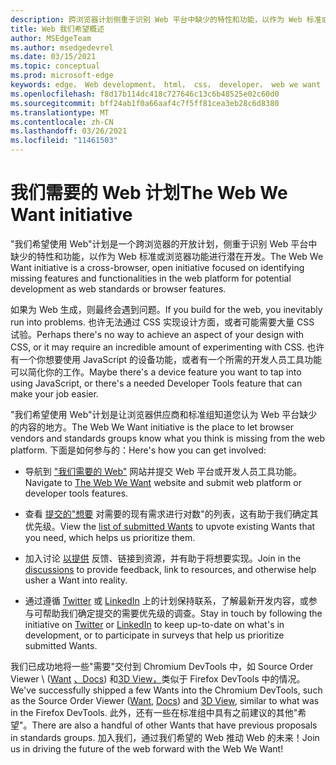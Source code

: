 ```yaml
---
description: 跨浏览器计划侧重于识别 Web 平台中缺少的特性和功能，以作为 Web 标准或浏览器功能进行潜在开发。
title: Web 我们希望概述
author: MSEdgeTeam
ms.author: msedgedevrel
ms.date: 03/15/2021
ms.topic: conceptual
ms.prod: microsoft-edge
keywords: edge， Web development， html， css， developer， web we want
ms.openlocfilehash: f8d17b114dc418c727646c13c6b48525e02c60d0
ms.sourcegitcommit: bff24ab1f0a66aaf4c7f5ff81cea3eb28c6d8380
ms.translationtype: MT
ms.contentlocale: zh-CN
ms.lasthandoff: 03/26/2021
ms.locfileid: "11461503"
---
```

# <a name="the-web-we-want-initiative"></a><span data-ttu-id="2076d-104">我们需要的 Web 计划</span><span class="sxs-lookup"><span data-stu-id="2076d-104">The Web We Want initiative</span></span>

<span data-ttu-id="2076d-105">"我们希望使用 Web"计划是一个跨浏览器的开放计划，侧重于识别 Web 平台中缺少的特性和功能，以作为 Web 标准或浏览器功能进行潜在开发。</span><span class="sxs-lookup"><span data-stu-id="2076d-105">The Web We Want initiative is a cross-browser, open initiative focused on identifying missing features and functionalities in the web platform for potential development as web standards or browser features.</span></span>

<span data-ttu-id="2076d-106">如果为 Web 生成，则最终会遇到问题。</span><span class="sxs-lookup"><span data-stu-id="2076d-106">If you build for the web, you inevitably run into problems.</span></span> <span data-ttu-id="2076d-107">也许无法通过 CSS 实现设计方面，或者可能需要大量 CSS 试验。</span><span class="sxs-lookup"><span data-stu-id="2076d-107">Perhaps there's no way to achieve an aspect of your design with CSS, or it may require an incredible amount of experimenting with CSS.</span></span> <span data-ttu-id="2076d-108">也许有一个你想要使用 JavaScript 的设备功能，或者有一个所需的开发人员工具功能可以简化你的工作。</span><span class="sxs-lookup"><span data-stu-id="2076d-108">Maybe there's a device feature you want to tap into using JavaScript, or there's a needed Developer Tools feature that can make your job easier.</span></span>

<span data-ttu-id="2076d-109">"我们希望使用 Web"计划是让浏览器供应商和标准组知道您认为 Web 平台缺少的内容的地方。</span><span class="sxs-lookup"><span data-stu-id="2076d-109">The Web We Want initiative is the place to let browser vendors and standards groups know what you think is missing from the web platform.</span></span> <span data-ttu-id="2076d-110">下面是如何参与的：</span><span class="sxs-lookup"><span data-stu-id="2076d-110">Here's how you can get involved:</span></span>

*   <span data-ttu-id="2076d-111">导航到 ["我们需要的 Web"][WebWeWant] 网站并提交 Web 平台或开发人员工具功能。</span><span class="sxs-lookup"><span data-stu-id="2076d-111">Navigate to [The Web We Want][WebWeWant] website and submit web platform or developer tools features.</span></span>

*   <span data-ttu-id="2076d-112">查看 [提交的"想要][WebWeWantWants] 对需要的现有需求进行对数"的列表，这有助于我们确定其优先级。</span><span class="sxs-lookup"><span data-stu-id="2076d-112">View the [list of submitted Wants][WebWeWantWants] to upvote existing Wants that you need, which helps us prioritize them.</span></span>

*   <span data-ttu-id="2076d-113">加入讨论 [以提供][GithubWebWeWantDiscussions] 反馈、链接到资源，并有助于将想要实现。</span><span class="sxs-lookup"><span data-stu-id="2076d-113">Join in the [discussions][GithubWebWeWantDiscussions] to provide feedback, link to resources, and otherwise help usher a Want into reality.</span></span>

*   <span data-ttu-id="2076d-114">通过遵循 [Twitter][TwitterWebWeWant] 或 [LinkedIn][LinkedInWebWeWant] 上的计划保持联系，了解最新开发内容，或参与可帮助我们确定提交的需要优先级的调查。</span><span class="sxs-lookup"><span data-stu-id="2076d-114">Stay in touch by following the initiative on [Twitter][TwitterWebWeWant] or [LinkedIn][LinkedInWebWeWant] to keep up-to-date on what's in development, or to participate in surveys that help us prioritize submitted Wants.</span></span>

<span data-ttu-id="2076d-115">我们已成功地将一些"需要"交付到 Chromium DevTools 中，如 Source Order Viewer \ ([Want][WebWeWantWants64] [、Docs][DevtoolsExperimentalFeaturesIndexSourceOrderViewer]\) 和[3D View，][Devtools3DViewIndex]类似于 Firefox DevTools 中的情况。</span><span class="sxs-lookup"><span data-stu-id="2076d-115">We've successfully shipped a few Wants into the Chromium DevTools, such as the Source Order Viewer \([Want][WebWeWantWants64], [Docs][DevtoolsExperimentalFeaturesIndexSourceOrderViewer]\) and [3D View][Devtools3DViewIndex], similar to what was in the Firefox DevTools.</span></span> <span data-ttu-id="2076d-116">此外，还有一些在标准组中具有之前建议的其他"希望"。</span><span class="sxs-lookup"><span data-stu-id="2076d-116">There are also a handful of other Wants that have previous proposals in standards groups.</span></span> <span data-ttu-id="2076d-117">加入我们，通过我们希望的 Web 推动 Web 的未来！</span><span class="sxs-lookup"><span data-stu-id="2076d-117">Join us in driving the future of the web forward with the Web We Want!</span></span>

<!-- links -->  

[Devtools3DViewIndex]: ../devtools-guide-chromium/3d-view/index.md "3D 视图 | Microsoft Docs"

[DevtoolsExperimentalFeaturesIndexSourceOrderViewer]: ../devtools-guide-chromium/experimental-features/index.md#source-order-viewer "源订单查看器 - 实验功能|Microsoft Docs"

[WebWeWant]: https://webwewant.fyi "我们想要的网络"

[WebWeWantWants]: https://webwewant.fyi/wants "我们希望|我们需要的 Web"

[GithubWebWeWantDiscussions]: https://github.com/WebWeWant/webwewant.fyi/discussions "让我们讨论一下要创建的网站|GitHub"

[TwitterWebWeWant]: https://twitter.com/webwewantfyi "我们要创建的网站|Twitter"

[LinkedInWebWeWant]: https://www.linkedin.com/company/the-web-we-want "我们要创建的网站|LinkedIn"

[WebWeWantWants64]: https://webwewant.fyi/wants/64 "我需要重新排列的内容的源顺序查看器 - 我们希望|我们需要的 Web"
